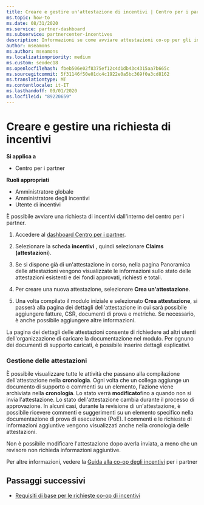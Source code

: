 ```yaml
---
title: Creare e gestire un'attestazione di incentivi | Centro per i partner
ms.topic: how-to
ms.date: 08/31/2020
ms.service: partner-dashboard
ms.subservice: partnercenter-incentives
description: Informazioni su come avviare attestazioni co-op per gli incentivi dal centro per i partner. È possibile visualizzare tutte le attività che passano alla compilazione dell'attestazione nella cronologia.
author: mseamons
ms.author: mseamons
ms.localizationpriority: medium
ms.custom: seodec18
ms.openlocfilehash: fbeb506e02f8375ef12c4d1db43c4315aa7b665c
ms.sourcegitcommit: 5f31146f50e01dc4c1922e0a5bc369f0a3cd8162
ms.translationtype: MT
ms.contentlocale: it-IT
ms.lasthandoff: 09/01/2020
ms.locfileid: "89220659"
---
```

# <a name="create-and-manage-an-incentives-claim"></a>Creare e gestire una richiesta di incentivi

**Si applica a**
- Centro per i partner

**Ruoli appropriati**

- Amministratore globale
- Amministratore degli incentivi
- Utente di incentivi

È possibile avviare una richiesta di incentivi dall'interno del centro per i partner.

1. Accedere al [dashboard Centro per i partner](https://partner.microsoft.com/dashboard/).

2. Selezionare la scheda **incentivi** , quindi selezionare **Claims (attestazioni**).

3. Se si dispone già di un'attestazione in corso, nella pagina Panoramica delle attestazioni vengono visualizzate le informazioni sullo stato delle attestazioni esistenti e dei fondi approvati, richiesti e totali.

4. Per creare una nuova attestazione, selezionare **Crea un'attestazione**.

5. Una volta compilato il modulo iniziale e selezionato **Crea attestazione**, si passerà alla pagina dei dettagli dell'attestazione in cui sarà possibile aggiungere fatture, CSR, documenti di prova e metriche. Se necessario, è anche possibile aggiungere altre informazioni.

La pagina dei dettagli delle attestazioni consente di richiedere ad altri utenti dell'organizzazione di caricare la documentazione nel modulo. Per ognuno dei documenti di supporto caricati, è possibile inserire dettagli esplicativi. 

### <a name="manage-your-claims"></a>Gestione delle attestazioni

È possibile visualizzare tutte le attività che passano alla compilazione dell'attestazione nella **cronologia**. Ogni volta che un collega aggiunge un documento di supporto o commenti su un elemento, l'azione viene archiviata nella **cronologia**. Lo stato verrà **modificato**fino a quando non si invia l'attestazione. Lo stato dell'attestazione cambia durante il processo di approvazione. In alcuni casi, durante la revisione di un'attestazione, è possibile ricevere commenti e suggerimenti su un elemento specifico nella documentazione di prova di esecuzione (PoE). I commenti e le richieste di informazioni aggiuntive vengono visualizzati anche nella cronologia delle attestazioni.

Non è possibile modificare l'attestazione dopo averla inviata, a meno che un revisore non richieda informazioni aggiuntive.

Per altre informazioni, vedere la [Guida alla co-op degli incentivi](https://assets.microsoft.com/coop-guidebook.pdf) per i partner

## <a name="next-steps"></a>Passaggi successivi

- [Requisiti di base per le richieste co-op di incentivi](core-requirements.md)